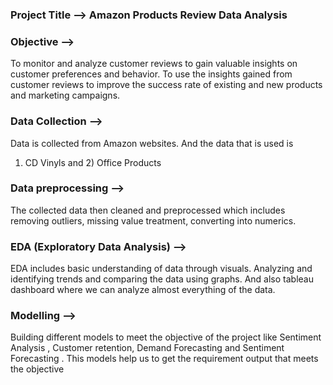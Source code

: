 

### Project Title --> Amazon Products Review Data Analysis </br>
### Objective -->
To monitor and analyze customer reviews to gain valuable insights on customer preferences and behavior. To use the insights gained from customer reviews to improve the success rate of existing and new products and marketing campaigns. </br>
###  Data Collection -->
Data is collected from Amazon websites. And the data that is used is 
 1) CD Vinyls and 2) Office Products </br>

### Data preprocessing --> 
The collected data then cleaned and preprocessed which includes removing outliers, missing value treatment, converting into numerics. </br>

### EDA (Exploratory Data Analysis) -->
EDA includes basic understanding of data through visuals. Analyzing and identifying trends and comparing the data using graphs. And also tableau dashboard where we can analyze almost everything of the data.


### Modelling  --> 
Building different models to meet the objective of the project like Sentiment Analysis , Customer retention, Demand Forecasting and Sentiment Forecasting . This models help us to get the requirement output that meets the objective



